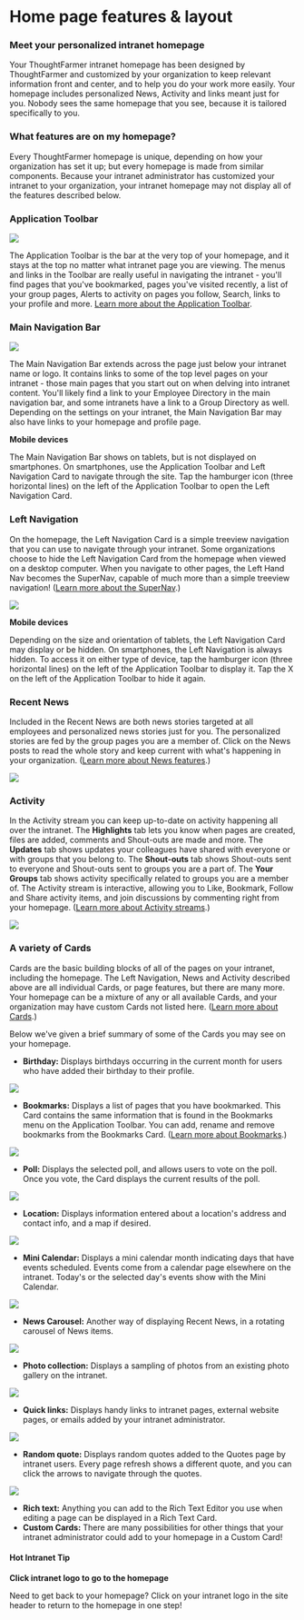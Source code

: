 # Home page features & layout

### Meet your personalized intranet homepage

Your ThoughtFarmer intranet homepage has been designed by ThoughtFarmer and customized by your organization to keep relevant information front and center, and to help you do your work more easily. Your homepage includes personalized News, Activity and links meant just for you. Nobody sees the same homepage that you see, because it is tailored specifically to you.

### What features are on my homepage?

Every ThoughtFarmer homepage is unique, depending on how your organization has set it up; but every homepage is made from similar components. Because your intranet administrator has customized your intranet to your organization, your intranet homepage may not display all of the features described below.

### Application Toolbar

![](../../.gitbook/assets/1%20%2832%29.png)

The Application Toolbar is the bar at the very top of your homepage, and it stays at the top no matter what intranet page you are viewing. The menus and links in the Toolbar are really useful in navigating the intranet - you'll find pages that you've bookmarked, pages you've visited recently, a list of your group pages, Alerts to activity on pages you follow, Search, links to your profile and more. [Learn more about the Application Toolbar](application-toolbar.md).

### Main Navigation Bar

![](../../.gitbook/assets/2%20%2843%29.png)

The Main Navigation Bar extends across the page just below your intranet name or logo. It contains links to some of the top level pages on your intranet - those main pages that you start out on when delving into intranet content. You'll likely find a link to your Employee Directory in the main navigation bar, and some intranets have a link to a Group Directory as well. Depending on the settings on your intranet, the Main Navigation Bar may also have links to your homepage and profile page.

**Mobile devices**

The Main Navigation Bar shows on tablets, but is not displayed on smartphones. On smartphones, use the Application Toolbar and Left Navigation Card to navigate through the site. Tap the hamburger icon \(three horizontal lines\) on the left of the Application Toolbar to open the Left Navigation Card.

### Left Navigation

On the homepage, the Left Navigation Card is a simple treeview navigation that you can use to navigate through your intranet. Some organizations choose to hide the Left Navigation Card from the homepage when viewed on a desktop computer. When you navigate to other pages, the Left Hand Nav becomes the SuperNav, capable of much more than a simple treeview navigation! \([Learn more about the SuperNav](../search/use-the-supernav.md).\)

![](../../.gitbook/assets/3%20%2817%29.jpg)

**Mobile devices**

Depending on the size and orientation of tablets, the Left Navigation Card may display or be hidden. On smartphones, the Left Navigation is always hidden. To access it on either type of device, tap the hamburger icon \(three horizontal lines\) on the left of the Application Toolbar to display it. Tap the X on the left of the Application Toolbar to hide it again.

### Recent News

Included in the Recent News are both news stories targeted at all employees and personalized news stories just for you. The personalized stories are fed by the group pages you are a member of. Click on the News posts to read the whole story and keep current with what's happening in your organization. \([Learn more about News features](news.md).\)

![](../../.gitbook/assets/4%20%282%29.jpg)

### Activity

In the Activity stream you can keep up-to-date on activity happening all over the intranet. The **Highlights** tab lets you know when pages are created, files are added, comments and Shout-outs are made and more. The **Updates** tab shows updates your colleagues have shared with everyone or with groups that you belong to. The **Shout-outs** tab shows Shout-outs sent to everyone and Shout-outs sent to groups you are a part of. The **Your Groups** tab shows activity specifically related to groups you are a member of. The Activity stream is interactive, allowing you to Like, Bookmark, Follow and Share activity items, and join discussions by commenting right from your homepage. \([Learn more about Activity streams](activity-streams.md).\)

![](../../.gitbook/assets/5%20%289%29.jpg)



### A variety of Cards

Cards are the basic building blocks of all of the pages on your intranet, including the homepage. The Left Navigation, News and Activity described above are all individual Cards, or page features, but there are many more. Your homepage can be a mixture of any or all available Cards, and your organization may have custom Cards not listed here. \([Learn more about Cards](cards.md).\)  
  
Below we've given a brief summary of some of the Cards you may see on your homepage.  
 

* **Birthday:** Displays birthdays occurring in the current month for users who have added their birthday to their profile.

![](../../.gitbook/assets/birthdays-home.png)

* **Bookmarks:** Displays a list of pages that you have bookmarked. This Card contains the same information that is found in the Bookmarks menu on the Application Toolbar. You can add, rename and remove bookmarks from the Bookmarks Card. \([Learn more about Bookmarks](bookmarks/).\)

![](../../.gitbook/assets/7%20%284%29.jpg)

  


* **Poll:** Displays the selected poll, and allows users to vote on the poll. Once you vote, the Card displays the current results of the poll.

![](../../.gitbook/assets/8%20%2810%29.png)



* **Location:** Displays information entered about a location's address and contact info, and a map if desired.

![](../../.gitbook/assets/9%20%287%29.png)

* **Mini Calendar:** Displays a mini calendar month indicating days that have events scheduled. Events come from a calendar page elsewhere on the intranet. Today's or the selected day's events show with the Mini Calendar.

![](../../.gitbook/assets/10%20%283%29.png)

* **News Carousel:** Another way of displaying Recent News, in a rotating carousel of News items.

![](../../.gitbook/assets/11.jpg)

* **Photo collection:** Displays a sampling of photos from an existing photo gallery on the intranet.

![](../../.gitbook/assets/12.jpg)

* **Quick links:** Displays handy links to intranet pages, external website pages, or emails added by your intranet administrator.

![](../../.gitbook/assets/13.png)

* **Random quote:** Displays random quotes added to the Quotes page by intranet users. Every page refresh shows a different quote, and you can click the arrows to navigate through the quotes.

![](../../.gitbook/assets/14%20%283%29.png)

* **Rich text:** Anything you can add to the Rich Text Editor you use when editing a page can be displayed in a Rich Text Card.
* **Custom Cards:** There are many possibilities for other things that your intranet administrator could add to your homepage in a Custom Card!



#### Hot Intranet Tip

**Click intranet logo to go to the homepage**

Need to get back to your homepage? Click on your intranet logo in the site header to return to the homepage in one step!

